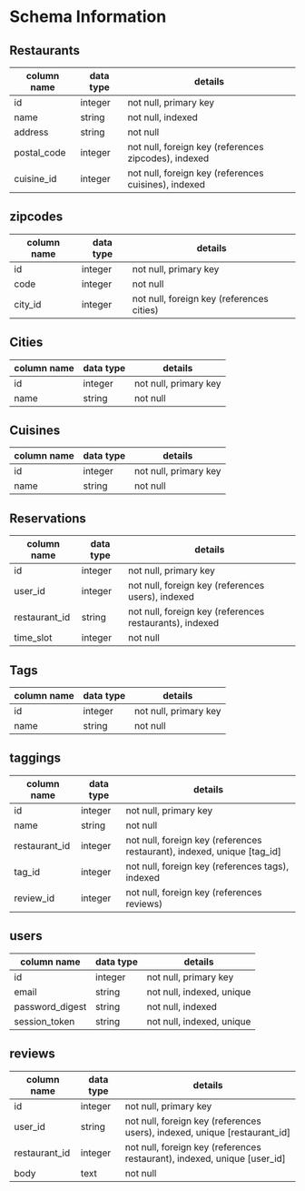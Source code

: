 # Schema Information

## Restaurants
column name    | data type | details
---------------|-----------|-----------------------
id             | integer   | not null, primary key
name           | string    | not null, indexed
address        | string    | not null
postal_code    | integer   | not null, foreign key (references zipcodes), indexed
cuisine_id     | integer   | not null, foreign key (references cuisines), indexed

## zipcodes
column name | data type | details
------------|-----------|-----------------------
id          | integer   | not null, primary key
code        | integer   | not null
city_id     | integer   | not null, foreign key (references cities)

## Cities
column name | data type | details
------------|-----------|-----------------------
id          | integer   | not null, primary key
name        | string    | not null

## Cuisines
column name | data type | details
------------|-----------|-----------------------
id          | integer   | not null, primary key
name        | string    | not null

## Reservations
column name  | data type | details
-------------|-----------|-----------------------
id           | integer   | not null, primary key
user_id      | integer   | not null, foreign key (references users), indexed
restaurant_id| string    | not null, foreign key (references restaurants), indexed
time_slot    | integer   | not null

## Tags
column name | data type | details
------------|-----------|-----------------------
id          | integer   | not null, primary key
name        | string    | not null

## taggings
column name   | data type | details
--------------|-----------|-----------------------
id            | integer   | not null, primary key
name          | string    | not null
restaurant_id | integer   | not null, foreign key (references restaurant), indexed, unique [tag_id]
tag_id        | integer   | not null, foreign key (references tags), indexed
review_id     | integer   | not null, foreign key (references reviews)

## users
column name     | data type | details
----------------|-----------|-----------------------
id              | integer   | not null, primary key
email           | string    | not null, indexed, unique
password_digest | string    | not null, indexed
session_token   | string    | not null, indexed, unique

## reviews
column name   | data type | details
--------------|-----------|-----------------------
id            | integer   | not null, primary key
user_id       | string    | not null, foreign key (references users), indexed, unique [restaurant_id]
restaurant_id | integer   | not null, foreign key (references restaurant), indexed, unique [user_id]
body          | text      | not null
